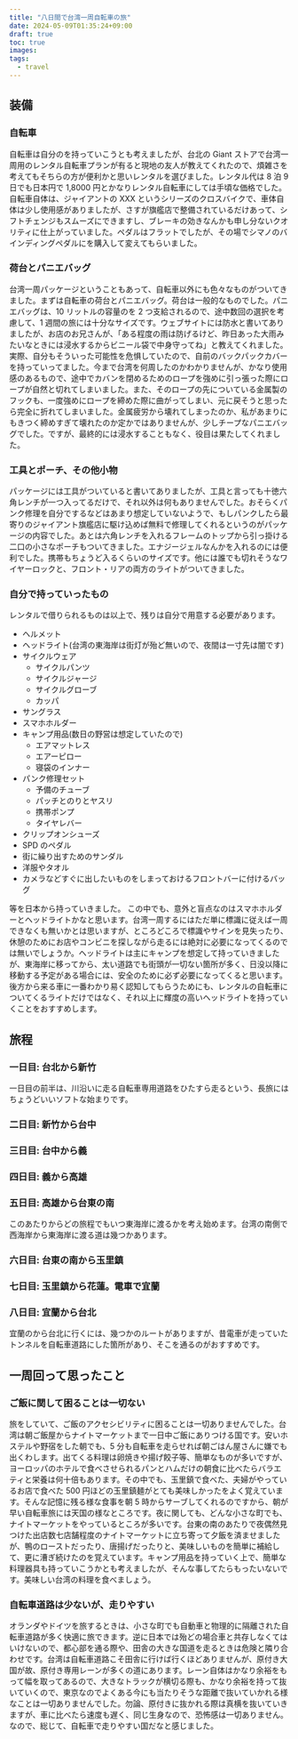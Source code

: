 ```yaml
---
title: "八日間で台湾一周自転車の旅"
date: 2024-05-09T01:35:24+09:00
draft: true
toc: true
images:
tags:
  - travel
---
```


## 装備

### 自転車

自転車は自分のを持っていこうとも考えましたが、台北の Giant ストアで台湾一周用のレンタル自転車プランが有ると現地の友人が教えてくれたので、煩雑さを考えてもそちらの方が便利かと思いレンタルを選びました。レンタル代は 8 泊 9 日でも日本円で 1,8000 円とかなりレンタル自転車にしては手頃な価格でした。自転車自体は、ジャイアントの XXX というシリーズのクロスバイクで、車体自体は少し使用感がありましたが、さすが旗艦店で整備されているだけあって、シフトチェンジもスムーズにできますし、ブレーキの効きなんかも申し分ないクオリティに仕上がっていました。ペダルはフラットでしたが、その場でシマノのバインディングペダルにを購入して変えてもらいました。

### 荷台とパニエバッグ

台湾一周パッケージということもあって、自転車以外にも色々なものがついてきました。まずは自転車の荷台とパニエバッグ。荷台は一般的なものでした。パニエバッグは、10 リットルの容量のを 2 つ支給されるので、途中数回の選択を考慮して、1 週間の旅には十分なサイズです。ウェブサイトには防水と書いてありましたが、お店のお兄さんが、「ある程度の雨は防げるけど、昨日あった大雨みたいなときには浸水するからビニール袋で中身守ってね」と教えてくれました。実際、自分もそういった可能性を危惧していたので、自前のバックパックカバーを持っていってました。今まで台湾を何周したのかわかりませんが、かなり使用感のあるもので、途中でカバンを閉めるためのロープを強めに引っ張った際にロープが自然と切れてしまいました。また、そのロープの先についている金属製のフックも、一度強めにロープを締めた際に曲がってしまい、元に戻そうと思ったら完全に折れてしまいました。金属疲労から壊れてしまったのか、私があまりにもきつく締めすぎて壊れたのか定かではありませんが、少しチープなパニエバッグでした。ですが、最終的には浸水することもなく、役目は果たしてくれました。

### 工具とポーチ、その他小物

パッケージには工具がついていると書いてありましたが、工具と言っても十徳六角レンチが一つ入ってるだけで、それ以外は何もありませんでした。おそらくパンク修理を自分でするなどはあまり想定していないようで、もしパンクしたら最寄りのジャイアント旗艦店に駆け込めば無料で修理してくれるというのがパッケージの内容でした。あとは六角レンチを入れるフレームのトップから引っ掛ける二口の小さなポーチもついてきました。エナジージェルなんかを入れるのには便利でした。携帯もちょうど入るくらいのサイズです。他には誰でも切れそうなワイヤーロックと、フロント・リアの両方のライトがついてきました。

### 自分で持っていったもの

レンタルで借りられるものは以上で、残りは自分で用意する必要があります。

- ヘルメット
- ヘッドライト(台湾の東海岸は街灯が殆ど無いので、夜間は一寸先は闇です)
- サイクルウェア
  - サイクルパンツ
  - サイクルジャージ
  - サイクルグローブ
  - カッパ
- サングラス
- スマホホルダー
- キャンプ用品(数日の野営は想定していたので)
  - エアマットレス
  - エアーピロー
  - 寝袋のインナー
- パンク修理セット
  - 予備のチューブ
  - パッチとのりとヤスリ
  - 携帯ポンプ
  - タイヤレバー
- クリップオンシューズ
- SPD のペダル
- 街に繰り出すためのサンダル
- 洋服やタオル
- カメラなどすぐに出したいものをしまっておけるフロントバーに付けるバッグ

等を日本から持っていきました。
この中でも、意外と盲点なのはスマホホルダーとヘッドライトかなと思います。台湾一周するにはただ単に標識に従えば一周できなくも無いかとは思いますが、ところどころで標識やサインを見失ったり、休憩のためにお店やコンビニを探しながら走るには絶対に必要になってくるのでは無いでしょうか。ヘッドライトは主にキャンプを想定して持っていきましたが、東海岸に移ってから、太い道路でも街頭が一切ない箇所が多く、日没以降に移動する予定がある場合には、安全のために必ず必要になってくると思います。後方から来る車に一番わかり易く認知してもらうためにも、レンタルの自転車についてくるライトだけではなく、それ以上に輝度の高いヘッドライトを持っていくことをおすすめします。

## 旅程

### 一日目: 台北から新竹

一日目の前半は、川沿いに走る自転車専用道路をひたすら走るという、長旅にはちょうどいいソフトな始まりです。

### 二日目: 新竹から台中

### 三日目: 台中から義

### 四日目: 義から高雄

### 五日目: 高雄から台東の南

このあたりからどの旅程でもいつ東海岸に渡るかを考え始めます。台湾の南側で西海岸から東海岸に渡る道は幾つかあります。

### 六日目: 台東の南から玉里鎮

### 七日目: 玉里鎮から花蓮。電車で宜蘭

### 八日目: 宜蘭から台北

宜蘭のから台北に行くには、幾つかのルートがありますが、昔電車が走っていたトンネルを自転車道路にした箇所があり、そこを通るのがおすすめです。

## 一周回って思ったこと

### ご飯に関して困ることは一切ない

旅をしていて、ご飯のアクセシビリティに困ることは一切ありませんでした。台湾は朝ご飯屋からナイトマーケットまで一日中ご飯にありつける国です。安いホステルや野宿をした朝でも、5 分も自転車を走らせれば朝ごはん屋さんに嫌でも出くわします。出てくる料理は卵焼きや揚げ餃子等、簡単なものが多いですが、ヨーロッパのホテルで食べさせられるパンとハムだけの朝食に比べたらバラエティと栄養は何十倍もあります。その中でも、玉里鎮で食べた、夫婦がやっているお店で食べた 500 円ほどの玉里鎮麺がとても美味しかったをよく覚えています。そんな記憶に残る様な食事を朝 5 時からサーブしてくれるのですから、朝が早い自転車旅には天国の様なところです。夜に関しても、どんな小さな町でも、ナイトマーケットをやっているところが多いです。台東の南のあたりで夜偶然見つけた出店数七店舗程度のナイトマーケットに立ち寄って夕飯を済ませましたが、鴨のローストだったり、唐揚げだったりと、美味しいものを簡単に補給して、更に漕ぎ続けたのを覚えています。キャンプ用品を持っていく上で、簡単な料理器具も持っていこうかとも考えましたが、そんな事してたらもったいないです。美味しい台湾の料理を食べましょう。

### 自転車道路は少ないが、走りやすい

オランダやドイツを旅するときは、小さな町でも自動車と物理的に隔離された自転車道路が多く快適に旅できます。逆に日本では殆どの場合車と共存しなくてはいけないので、都心部を通る際や、田舎の大きな国道を走るときは危険と隣り合わせです。台湾は自転車道路こそ田舎に行けば行くほどありませんが、原付き大国が故、原付き専用レーンが多くの道にあります。レーン自体はかなり余裕をもって幅を取ってあるので、大きなトラックが横切る際も、かなり余裕を持って抜いていくので、東京なのでよくある今にも当たりそうな距離で抜いていかれる様なことは一切ありませんでした。勿論、原付きに抜かれる際は真横を抜いていきますが、車に比べたら速度も遅く、同じ生身なので、恐怖感は一切ありません。なので、総じて、自転車で走りやすい国だなと感じました。
